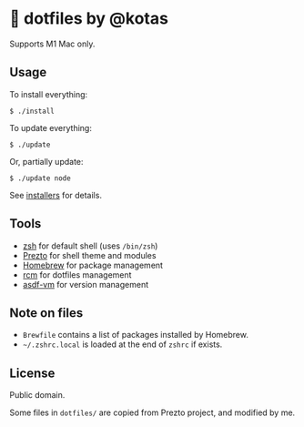 # :herb: dotfiles by @kotas

Supports M1 Mac only.

## Usage

To install everything:

    $ ./install

To update everything:

    $ ./update

Or, partially update:

    $ ./update node

See [installers](installers/) for details.

## Tools

- [zsh](http://www.zsh.org/) for default shell (uses `/bin/zsh`)
- [Prezto](https://github.com/sorin-ionescu/prezto) for shell theme and modules
- [Homebrew](http://brew.sh/) for package management
- [rcm](https://github.com/thoughtbot/rcm) for dotfiles management
- [asdf-vm](https://asdf-vm.com/) for version management

## Note on files

- `Brewfile` contains a list of packages installed by Homebrew.
- `~/.zshrc.local` is loaded at the end of `zshrc` if exists.

## License

Public domain.

Some files in `dotfiles/` are copied from Prezto project, and modified by me.
